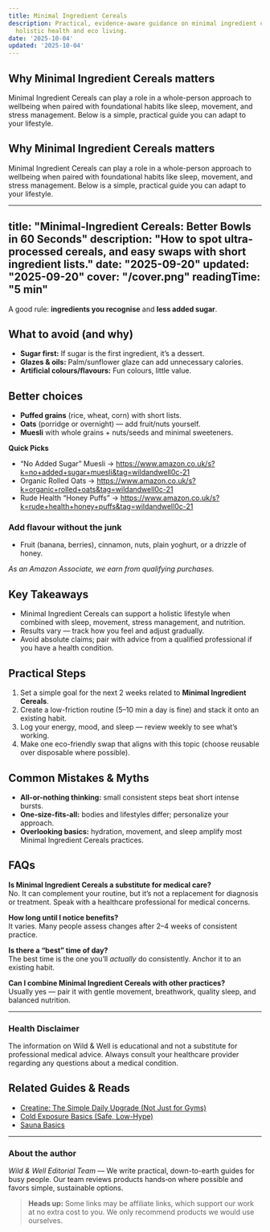 ```yaml
---
title: Minimal Ingredient Cereals
description: Practical, evidence-aware guidance on minimal ingredient cereals for
  holistic health and eco living.
date: '2025-10-04'
updated: '2025-10-04'
---
```


## Why Minimal Ingredient Cereals matters
Minimal Ingredient Cereals can play a role in a whole-person approach to wellbeing when paired with foundational habits like sleep, movement, and stress management. Below is a simple, practical guide you can adapt to your lifestyle.

## Why Minimal Ingredient Cereals matters
Minimal Ingredient Cereals can play a role in a whole-person approach to wellbeing when paired with foundational habits like sleep, movement, and stress management. Below is a simple, practical guide you can adapt to your lifestyle.

<!-- /content/guides/minimal-ingredient-cereals.md -->
---
title: "Minimal-Ingredient Cereals: Better Bowls in 60 Seconds"
description: "How to spot ultra-processed cereals, and easy swaps with short ingredient lists."
date: "2025-09-20"
updated: "2025-09-20"
cover: "/cover.png"
readingTime: "5 min"
---

A good rule: **ingredients you recognise** and **less added sugar**.

## What to avoid (and why)
- **Sugar first:** If sugar is the first ingredient, it’s a dessert.
- **Glazes & oils:** Palm/sunflower glaze can add unnecessary calories.
- **Artificial colours/flavours:** Fun colours, little value.

## Better choices
- **Puffed grains** (rice, wheat, corn) with short lists.
- **Oats** (porridge or overnight) — add fruit/nuts yourself.
- **Muesli** with whole grains + nuts/seeds and minimal sweeteners.

**Quick Picks**
- “No Added Sugar” Muesli → <https://www.amazon.co.uk/s?k=no+added+sugar+muesli&tag=wildandwell0c-21>
- Organic Rolled Oats → <https://www.amazon.co.uk/s?k=organic+rolled+oats&tag=wildandwell0c-21>
- Rude Health “Honey Puffs” → <https://www.amazon.co.uk/s?k=rude+health+honey+puffs&tag=wildandwell0c-21>

### Add flavour without the junk
- Fruit (banana, berries), cinnamon, nuts, plain yoghurt, or a drizzle of honey.

*As an Amazon Associate, we earn from qualifying purchases.*

## Key Takeaways
- Minimal Ingredient Cereals can support a holistic lifestyle when combined with sleep, movement, stress management, and nutrition.
- Results vary — track how you feel and adjust gradually.
- Avoid absolute claims; pair with advice from a qualified professional if you have a health condition.


## Practical Steps
1. Set a simple goal for the next 2 weeks related to **Minimal Ingredient Cereals**.
2. Create a low-friction routine (5–10 min a day is fine) and stack it onto an existing habit.
3. Log your energy, mood, and sleep — review weekly to see what’s working.
4. Make one eco-friendly swap that aligns with this topic (choose reusable over disposable where possible).


## Common Mistakes & Myths
- **All-or-nothing thinking:** small consistent steps beat short intense bursts.
- **One-size-fits-all:** bodies and lifestyles differ; personalize your approach.
- **Overlooking basics:** hydration, movement, and sleep amplify most Minimal Ingredient Cereals practices.


## FAQs
**Is Minimal Ingredient Cereals a substitute for medical care?**  
No. It can complement your routine, but it’s not a replacement for diagnosis or treatment. Speak with a healthcare professional for medical concerns.

**How long until I notice benefits?**  
It varies. Many people assess changes after 2–4 weeks of consistent practice.

**Is there a “best” time of day?**  
The best time is the one you’ll *actually* do consistently. Anchor it to an existing habit.

**Can I combine Minimal Ingredient Cereals with other practices?**  
Usually yes — pair it with gentle movement, breathwork, quality sleep, and balanced nutrition.


---

### Health Disclaimer
The information on Wild & Well is educational and not a substitute for professional medical advice. Always consult your healthcare provider regarding any questions about a medical condition.


## Related Guides & Reads
- [Creatine: The Simple Daily Upgrade (Not Just for Gyms)](creatine-everyday-essentials.md)
- [Cold Exposure Basics (Safe, Low-Hype)](cold-exposure-basics.md)
- [Sauna Basics](sauna-basics.md)

---

### About the author
*Wild & Well Editorial Team* — We write practical, down-to-earth guides for busy people. Our team reviews products hands‑on where possible and favors simple, sustainable options.

> **Heads up:** Some links may be affiliate links, which support our work at no extra cost to you. We only recommend products we would use ourselves.
